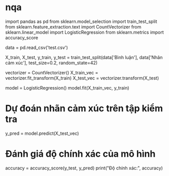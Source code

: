 # nqa
import pandas as pd
from sklearn.model_selection import train_test_split
from sklearn.feature_extraction.text import CountVectorizer
from sklearn.linear_model import LogisticRegression
from sklearn.metrics import accuracy_score

data = pd.read_csv('test.csv')

X_train, X_test, y_train, y_test = train_test_split(data['Bình luận'], data['Nhãn cảm xúc'], test_size=0.2, random_state=42)

vectorizer = CountVectorizer()
X_train_vec = vectorizer.fit_transform(X_train)
X_test_vec = vectorizer.transform(X_test)

model = LogisticRegression()
model.fit(X_train_vec, y_train)

# Dự đoán nhãn cảm xúc trên tập kiểm tra
y_pred = model.predict(X_test_vec)

# Đánh giá độ chính xác của mô hình
accuracy = accuracy_score(y_test, y_pred)
print("Độ chính xác:", accuracy)
